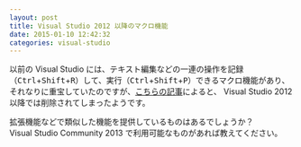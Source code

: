 ```yaml
---
layout: post
title: Visual Studio 2012 以降のマクロ機能
date: 2015-01-10 12:42:32
categories: visual-studio
---
```

<p>以前の Visual Studio には、テキスト編集などの一連の操作を記録（<kbd>Ctrl</kbd>+<kbd>Shift</kbd>+<kbd>R</kbd>）して、実行（<kbd>Ctrl</kbd>+<kbd>Shift</kbd>+<kbd>P</kbd>）できるマクロ機能があり、それなりに重宝していたのですが、<a href="http://www.atmarkit.co.jp/fdotnet/special/vs2012review/vs2012review_02.html" rel="nofollow">こちらの記事</a>によると、 Visual Studio 2012 以降では削除されてしまったようです。  </p>

<p>拡張機能などで類似した機能を提供しているものはあるでしょうか？<br>
Visual Studio Community 2013 で利用可能なものがあれば教えてください。</p>
